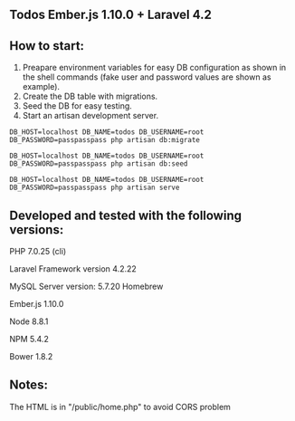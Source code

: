 ## Todos Ember.js 1.10.0 + Laravel 4.2


## How to start:

1. Preapare environment variables for easy DB configuration as shown in the shell commands (fake user and password values are shown as example).
2. Create the DB table with migrations.
3. Seed the DB for easy testing.
4. Start an artisan development server.


```shell
DB_HOST=localhost DB_NAME=todos DB_USERNAME=root DB_PASSWORD=passpasspass php artisan db:migrate
```


```shell
DB_HOST=localhost DB_NAME=todos DB_USERNAME=root DB_PASSWORD=passpasspass php artisan db:seed
```


```shell
DB_HOST=localhost DB_NAME=todos DB_USERNAME=root DB_PASSWORD=passpasspass php artisan serve
```



## Developed and tested with the following versions:

PHP 7.0.25 (cli)

Laravel Framework version 4.2.22

MySQL Server version: 5.7.20 Homebrew

Ember.js 1.10.0

Node 8.8.1

NPM 5.4.2

Bower 1.8.2


## Notes:
The HTML is in "/public/home.php" to avoid CORS problem